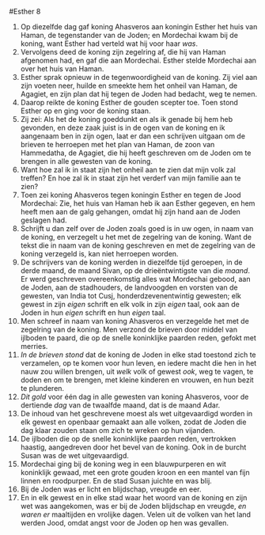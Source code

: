 #Esther 8
1. Op diezelfde dag gaf koning Ahasveros aan koningin Esther het huis van Haman, de tegenstander van de Joden; en Mordechai kwam bij de koning, want Esther had verteld wat hij voor haar *was*.
2. Vervolgens deed de koning zijn zegelring af, die hij van Haman afgenomen had, en gaf die aan Mordechai. Esther stelde Mordechai aan over het huis van Haman.
3. Esther sprak opnieuw in de tegenwoordigheid van de koning. Zij viel aan zijn voeten neer, huilde en smeekte hem het onheil van Haman, de Agagiet, en zijn plan dat hij tegen de Joden had bedacht, weg te nemen.
4. Daarop reikte de koning Esther de gouden scepter toe. Toen stond Esther op en ging voor de koning staan.
5. Zij zei: Als het de koning goeddunkt en als ik genade bij hem heb gevonden, en deze zaak juist is in de ogen van de koning en ik aangenaam ben in zijn ogen, laat er dan een schrijven uitgaan om de brieven te herroepen met het plan van Haman, de zoon van Hammedatha, de Agagiet, die hij heeft geschreven om de Joden om te brengen in alle gewesten van de koning.
6. Want hoe zal ik in staat zijn het onheil aan te zien dat mijn volk zal treffen? En hoe zal ik in staat zijn het verderf van mijn familie aan te zien?
7. Toen zei koning Ahasveros tegen koningin Esther en tegen de Jood Mordechai: Zie, het huis van Haman heb ik aan Esther gegeven, en hem heeft men aan de galg gehangen, omdat hij zijn hand aan de Joden geslagen had.
8. Schrijft u dan zelf over de Joden zoals goed is in uw ogen, in naam van de koning, en verzegelt u het met de zegelring van de koning. Want de tekst die in naam van de koning geschreven en met de zegelring van de koning verzegeld is, kan niet herroepen worden.
9. De schrijvers van de koning werden in diezelfde tijd geroepen, in de derde maand, de maand Sivan, op de drieëntwintigste van die *maand*. Er werd geschreven overeenkomstig alles wat Mordechai gebood, aan de Joden, aan de stadhouders, de landvoogden en vorsten van de gewesten, van India tot Cusj, honderdzevenentwintig gewesten; elk gewest in zijn *eigen* schrift en elk volk in zijn *eigen* taal, ook aan de Joden in hun *eigen* schrift en hun *eigen* taal.
10. Men schreef in naam van koning Ahasveros en verzegelde het met de zegelring van de koning. Men verzond de brieven door middel van ijlboden te paard, die op de snelle koninklijke paarden reden, gefokt met merries.
11. *In de brieven stond* dat de koning de Joden in elke stad toestond zich te verzamelen, op te komen voor hun leven, en iedere macht die hen in het nauw zou willen brengen, uit *welk* volk of gewest *ook*, weg te vagen, te doden en om te brengen, met kleine kinderen en vrouwen, en hun bezit te plunderen.
12. *Dit gold* voor één dag in alle gewesten van koning Ahasveros, voor de dertiende *dag* van de twaalfde maand, dat is de maand Adar.
13. De inhoud van het geschrevene moest als wet uitgevaardigd worden in elk gewest en openbaar gemaakt aan alle volken, zodat de Joden die dag klaar zouden staan om zich te wreken op hun vijanden.
14. De ijlboden die op de snelle koninklijke paarden reden, vertrokken haastig, aangedreven door het bevel van de koning. Ook in de burcht Susan was de wet uitgevaardigd.
15. Mordechai ging bij de koning weg in een blauwpurperen en wit koninklijk gewaad, met een grote gouden kroon en een mantel van fijn linnen en roodpurper. En de stad Susan juichte en was blij.
16. Bij de Joden was er licht en blijdschap, vreugde en eer.
17. En in elk gewest en in elke stad waar het woord van de koning en zijn wet was aangekomen, was er bij de Joden blijdschap en vreugde, *en waren er* maaltijden en vrolijke dagen. Velen uit de volken van het land werden Jood, omdat angst voor de Joden op hen was gevallen.
